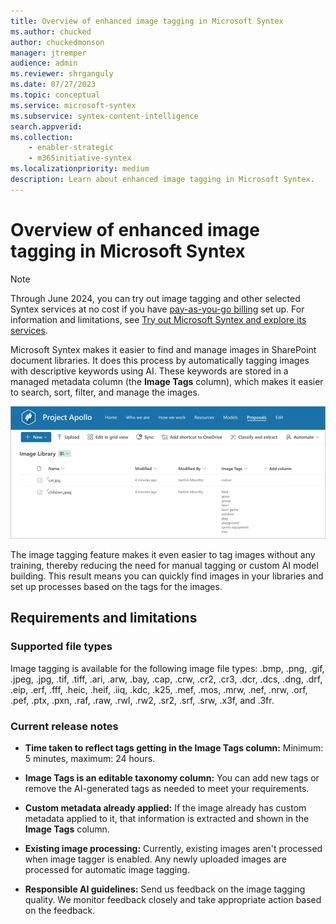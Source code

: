 ```yaml
---
title: Overview of enhanced image tagging in Microsoft Syntex
ms.author: chucked
author: chuckedmonson
manager: jtremper
audience: admin
ms.reviewer: shrganguly
ms.date: 07/27/2023
ms.topic: conceptual
ms.service: microsoft-syntex
ms.subservice: syntex-content-intelligence
search.appverid: 
ms.collection: 
    - enabler-strategic
    - m365initiative-syntex
ms.localizationpriority: medium
description: Learn about enhanced image tagging in Microsoft Syntex.
---
```


# Overview of enhanced image tagging in Microsoft Syntex

> [!NOTE]
> Through June 2024, you can try out image tagging and other selected Syntex services at no cost if you have [pay-as-you-go billing](syntex-azure-billing.md) set up. For information and limitations, see [Try out Microsoft Syntex and explore its services](promo-syntex.md).

Microsoft Syntex makes it easier to find and manage images in SharePoint document libraries. It does this process by automatically tagging images with descriptive keywords using AI. These keywords are stored in a managed metadata column (the **Image Tags** column), which makes it easier to search, sort, filter, and manage the images.

![Screenshot of the library view showing the Image Tags column.](../media/content-understanding/image-tagger-image-tags-column-overview.png)  

The image tagging feature makes it even easier to tag images without any training, thereby reducing the need for manual tagging or custom AI model building. This result means you can quickly find images in your libraries and set up processes based on the tags for the images.

## Requirements and limitations

### Supported file types

Image tagging is available for the following image file types: .bmp, .png, .gif, .jpeg, .jpg, .tif, .tiff, .ari, .arw, .bay, .cap, .crw, .cr2, .cr3, .dcr, .dcs, .dng, .drf, .eip, .erf, .fff, .heic, .heif, .iiq, .kdc, .k25, .mef, .mos, .mrw, .nef, .nrw, .orf, .pef, .ptx, .pxn, .raf, .raw, .rwl, .rw2, .sr2, .srf, .srw, .x3f, and .3fr.

### Current release notes

- **Time taken to reflect tags getting in the **Image Tags** column:** Minimum: 5 minutes, maximum: 24 hours.

- **Image Tags is an editable taxonomy column:**  You can add new tags or remove the AI-generated tags as needed to meet your requirements.

- **Custom metadata already applied:** If the image already has custom metadata applied to it, that information is extracted and shown in the **Image Tags** column.

- **Existing image processing:** Currently, existing images aren't processed when image tagger is enabled. Any newly uploaded images are processed for automatic image tagging.

- **Responsible AI guidelines:** Send us feedback on the image tagging quality. We monitor feedback closely and take appropriate action based on the feedback.



<!---
# Set up image tagging in Microsoft Syntex

(Coming soon)

With image tagging in Microsoft Syntex, users can find images through search by searching on image tags, and create workflows based on image tags. By default, basic image tagging is turned on for SharePoint and OneDrive. Images uploaded to either location are automatically scanned and applicable tags are applied, if available, from a list of 37 basic tags. Users can find images through search by searching on the image tags.

When a user uploads an image, the  tagging process runs automatically. If an image is edited, the tagging process runs again to update the tags.

Users with permissions to the image file can see and edit the tags in the file information panel or in the search results page. Once a user edits an image's tags, the system no longer auto-tags that image, even if it's edited.

If you turn tagging off, images will no longer be automatically tagged. Existing tags won't be removed.

> [!NOTE]
> System generated tags may change with updates to the image or our tag technology.

## Configure image tagging

After you [set up Syntex](set-up-content-understanding.md), you can configure image tagging in the Microsoft 365 admin center.

To turn image tagging on or off

1. In the Microsoft 365 admin center, select <a href="https://go.microsoft.com/fwlink/p/?linkid=2171997" target="_blank">**Setup**</a>.

2. Under **Organizational knowledge**, click **Automate content understanding**.

3. Click **Manage**.

4. On the **Image tagging** tab, click **Edit**.

5. Choose to allow **Basic tagging** or turn tagging **Off**.

6. Click **Save**.

    ![Screenshot of image tagging control.](../media/content-understanding/sharepoint-syntex-image-tagging-control.png)
--->
